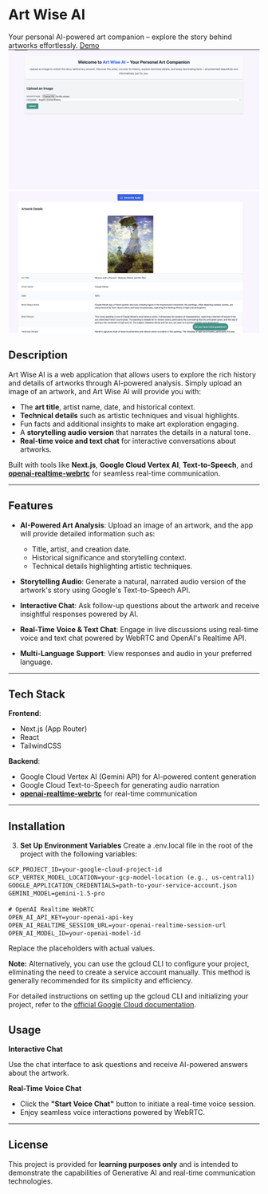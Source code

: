 # Art Wise AI

Your personal AI-powered art companion – explore the story behind artworks effortlessly.
[Demo](https://youtube.com/shorts/C7zNHCYIfvc)
[![Demo Preview 1](/public/assets/screenshot-1.png)](https://youtube.com/shorts/C7zNHCYIfvc)
[![Demo Preview 2](/public/assets/screenshot-2.png)](https://youtube.com/shorts/C7zNHCYIfvc)

## Description

Art Wise AI is a web application that allows users to explore the rich history and details of artworks through AI-powered analysis. Simply upload an image of an artwork, and Art Wise AI will provide you with:

- The **art title**, artist name, date, and historical context.
- **Technical details** such as artistic techniques and visual highlights.
- Fun facts and additional insights to make art exploration engaging.
- A **storytelling audio version** that narrates the details in a natural tone.
- **Real-time voice and text chat** for interactive conversations about artworks.

Built with tools like **Next.js**, **Google Cloud Vertex AI**, **Text-to-Speech**, and **[openai-realtime-webrtc](https://github.com/mostafa-drz/openai-realtime-webrtc)** for seamless real-time communication.

---

## Features

- **AI-Powered Art Analysis**: Upload an image of an artwork, and the app will provide detailed information such as:

  - Title, artist, and creation date.
  - Historical significance and storytelling context.
  - Technical details highlighting artistic techniques.

- **Storytelling Audio**: Generate a natural, narrated audio version of the artwork's story using Google's Text-to-Speech API.

- **Interactive Chat**: Ask follow-up questions about the artwork and receive insightful responses powered by AI.

- **Real-Time Voice & Text Chat**: Engage in live discussions using real-time voice and text chat powered by WebRTC and OpenAI's Realtime API.

- **Multi-Language Support**: View responses and audio in your preferred language.

---

## Tech Stack

**Frontend**:

- Next.js (App Router)
- React
- TailwindCSS

**Backend**:

- Google Cloud Vertex AI (Gemini API) for AI-powered content generation
- Google Cloud Text-to-Speech for generating audio narration
- **[openai-realtime-webrtc](https://github.com/mostafa-drz/openai-realtime-webrtc)** for real-time communication

---

## Installation

3. **Set Up Environment Variables**
   Create a .env.local file in the root of the project with the following variables:

```
GCP_PROJECT_ID=your-google-cloud-project-id
GCP_VERTEX_MODEL_LOCATION=your-gcp-model-location (e.g., us-central1)
GOOGLE_APPLICATION_CREDENTIALS=path-to-your-service-account.json
GEMINI_MODEL=gemini-1.5-pro

# OpenAI Realtime WebRTC
OPEN_AI_API_KEY=your-openai-api-key
OPEN_AI_REALTIME_SESSION_URL=your-openai-realtime-session-url
OPEN_AI_MODEL_ID=your-openai-model-id
```

Replace the placeholders with actual values.

**Note:** Alternatively, you can use the gcloud CLI to configure your project, eliminating the need to create a service account manually. This method is generally recommended for its simplicity and efficiency.

For detailed instructions on setting up the gcloud CLI and initializing your project, refer to the [official Google Cloud documentation](https://cloud.google.com/sdk/docs/initializing).

## Usage

**Interactive Chat**

Use the chat interface to ask questions and receive AI-powered answers about the artwork.

**Real-Time Voice Chat**

- Click the **"Start Voice Chat"** button to initiate a real-time voice session.
- Enjoy seamless voice interactions powered by WebRTC.

---

## License

This project is provided for **learning purposes only** and is intended to demonstrate the capabilities of Generative AI and real-time communication technologies.
